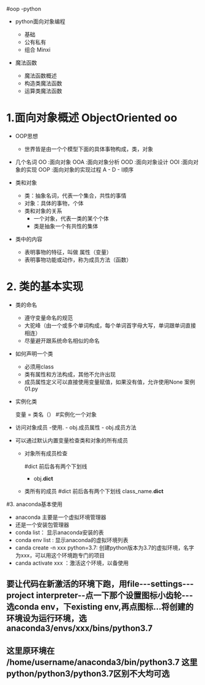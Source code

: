 #oop  -python
- python面向对象编程
    - 基础
    - 公有私有
    - 组合 Minxi
    
- 魔法函数
    - 魔法函数概述
    - 构造类魔法函数
    - 运算类魔法函数
    
    
    
# 1.面向对象概述 ObjectOriented oo
- OOP思想
    - 世界皆是由一个个模型下面的具体事物构成，类，对象
    
- 几个名词
    OO :面向对象
    OOA :面向对象分析
    OOD :面向对象设计
    OOI :面向对象的实现
    OOP :面向对象的实现过程
    A - D - I顺序
    
- 类和对象
    - 类：抽象名词，代表一个集合，共性的事情
    - 对象：具体的事物，个体
    - 类和对象的关系
        - 一个对象，代表一类的某个个体
        - 类是抽象一个有共性的集体
        
- 类中的内容
    - 表明事物的特征，叫做 属性（变量）
    - 表明事物功能或动作，称为成员方法（函数）
    
    
# 2. 类的基本实现
-   类的命名
    - 遵守变量命名的规范
    - 大驼峰（由一个或多个单词构成，每个单词首字母大写，单词跟单词直接相连）
    - 尽量避开跟系统命名相似的命名
    
-   如何声明一个类
    - 必须用class
    - 类有属性和方法构成，其他不允许出现
    - 成员属性定义可以直接使用变量赋值，如果没有值，允许使用None
    案例 01.py
    
- 实例化类

    变量 = 类名（） #实例化一个对象
    
- 访问对象成员
    -使用.
        - obj.成员属性
        - obj.成员方法
        
- 可以通过默认内置变量检查类和对象的所有成员
    - 对象所有成员检查
    
        #dict 前后各有两个下划线
        - obj.__dict__
        
    - 类所有的成员
        #dict 前后各有两个下划线
        class_name.__dict__
        
    
    
 #3. anaconda基本使用
 - anaconda 主要是一个虚拟环境管理器
 - 还是一个安装包管理器
 - conda list： 显示anaconda安装的表
 - conda env list : 显示anaconda的虚拟环境列表
 - canda create -n xxx python=3.7: 创建python版本为3.7的虚拟环境，名字为xxx，可以用这个环境跑专门的项目
 - canda activate xxx ：激活这个环境，以备使用
 ## 要让代码在新激活的环境下跑，用file---settings---project interpreter--点一下那个设置图标小齿轮---选conda env，下existing env,再点图标...将创建的环境设为运行环境，选anaconda3/envs/xxx/bins/python3.7
 ## 这里原环境在    /home/username/anaconda3/bin/python3.7   这里python/python3/python3.7区别不大均可选
        
        
        
        
        
        
        
        
        
        
        
        
        
        
        
        
        
        
        
        
        
        
        
        
    
